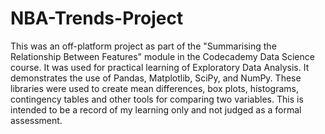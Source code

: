 # NBA-Trends-Project
This was an off-platform project as part of the "Summarising the Relationship Between Features" module in the Codecademy Data Science course. It was used for practical learning of Exploratory Data Analysis. It demonstrates the use of Pandas, Matplotlib, SciPy, and NumPy. These libraries were used to create mean differences, box plots, histograms, contingency tables and other tools for comparing two variables.
This is intended to be a record of my learning only and not judged as a formal assessment.
